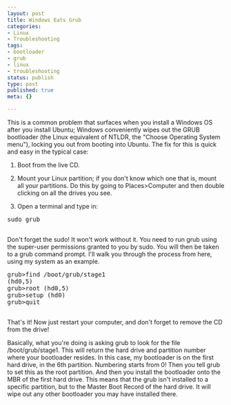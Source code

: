 ```yaml
--- 
layout: post
title: Windows Eats Grub
categories: 
- Linux
- Troubleshooting
tags: 
- bootloader
- grub
- linux
- troubleshooting
status: publish
type: post
published: true
meta: {}

---
```

This is a common problem that surfaces when you install a Windows OS after you install Ubuntu; Windows conveniently wipes out the GRUB bootloader (the Linux equivalent of NTLDR, the "Choose Operating System menu"), locking you out from booting into Ubuntu. The fix for this is quick and easy in the typical case:

<!--more-->

1. Boot from the live CD.

2. Mount your Linux partition; if you don't know which one that is, mount all your partitions. Do this by going to Places&gt;Computer and then double clicking on all the drives you see.

3. Open a terminal and type in:
<pre>sudo grub

</pre>
Don't forget the sudo! It won't work without it. You need to run grub using the super-user permissions granted to you by sudo. You will then be taken to a grub command prompt. I'll walk you through the process from here, using my system as an example.
<pre>grub&gt;find /boot/grub/stage1
(hd0,5)
grub&gt;root (hd0,5)
grub&gt;setup (hd0)
grub&gt;quit

</pre>
That's it! Now just restart your computer, and don't forget to remove the CD from the drive!

Basically, what you're doing is asking grub to look for the file /boot/grub/stage1. This will return the hard drive and partition number where your bootloader resides. In this case, my bootloader is on the first hard drive, in the 6th partition. Numbering starts from 0! Then you tell grub to set this as the root partition. And then you install the bootloader onto the MBR of the first hard drive. This means that the grub isn't installed to a specific partition, but to the Master Boot Record of the hard drive. It will wipe out any other bootloader you may have installed there.
